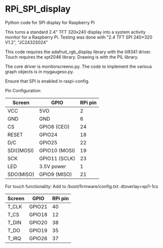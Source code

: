# RPi_SPI_display
Python code for SPI display for Raspberry Pi

This turns a standard 2.4" TFT 320x240 display into a system activity
monitor for a Raspberry Pi. Testing was done with "2.4 TFT SPI 240*320 V1.2", "JC2432S024"

This code requires the adafruit_rgb_display library with the ili9341 driver. Touch
requires the xpt2046 library. Drawing is with the PIL library.

The core driver is monitorscreeno.py. The code to implement the various graph objects
is in mygaugeso.py.

Ensure that SPI is enabled in raspi-config.

Pin Configuration:

|Screen |GPIO | RPi pin |
|-------|-----|---------|
|VCC | 5VO | 2 |
|GND | GND | 6 |
|CS | GPIO8 (CEO) | 24 |
|RESET | GPIO24 | 18 |
|D/C | GPIO25 | 22 |
|SDI((MOSI) | GPIO10 (MOSI) | 19 |
|SCK | GPIO11 (SCLK) | 23 |
|LED | 3.5V power | 1 |
|SDO(MISO) | GPIO9 (MISO) | 21 |

For touch functionality:
Add to /boot/firmware/config.txt: dtoverlay=spi1-1cs

|Screen |GPIO | RPi pin |
|-------|-----|---------|
|T_CLK | GPIO21 | 40 |
|T_CS | GPIO18 | 12 |
|T_DIN | GPIO20 | 38 |
|T_DO | GPIO19 | 35 | 
|T_IRQ | GPIO26 | 37 |



